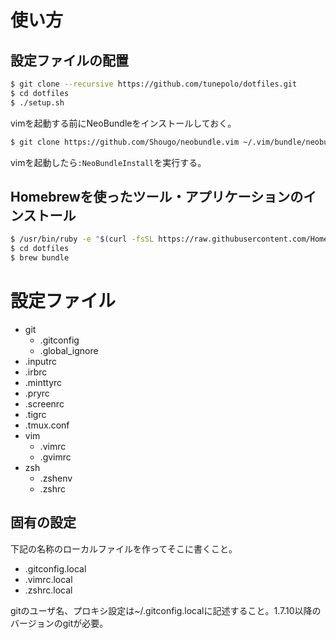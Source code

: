 # 使い方

## 設定ファイルの配置

```bash
$ git clone --recursive https://github.com/tunepolo/dotfiles.git
$ cd dotfiles
$ ./setup.sh
```

vimを起動する前にNeoBundleをインストールしておく。
```bash
$ git clone https://github.com/Shougo/neobundle.vim ~/.vim/bundle/neobundle.vim
```
vimを起動したら`:NeoBundleInstall`を実行する。

## Homebrewを使ったツール・アプリケーションのインストール

```bash
$ /usr/bin/ruby -e "$(curl -fsSL https://raw.githubusercontent.com/Homebrew/install/master/install)"
$ cd dotfiles
$ brew bundle
```

# 設定ファイル

* git
    * .gitconfig
    * .global_ignore
* .inputrc
* .irbrc
* .minttyrc
* .pryrc
* .screenrc
* .tigrc
* .tmux.conf
* vim
    * .vimrc
    * .gvimrc
* zsh
    * .zshenv
    * .zshrc

## 固有の設定

下記の名称のローカルファイルを作ってそこに書くこと。

* .gitconfig.local
* .vimrc.local
* .zshrc.local

gitのユーザ名、プロキシ設定は~/.gitconfig.localに記述すること。1.7.10以降のバージョンのgitが必要。

